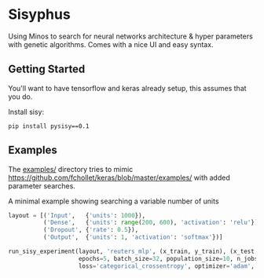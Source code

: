 # Sisyphus


Using Minos to search for neural networks architecture & hyper parameters with genetic algorithms.  Comes with a nice UI and easy syntax.



## Getting Started

You'll want to have tensorflow and keras already setup, this assumes that you do.

Install sisy:
```
pip install pysisy==0.1
```

## Examples

The  [examples/](https://github.com/qorrect/sisy/examples/) directory tries to mimic https://github.com/fchollet/keras/blob/master/examples/ with added parameter searches.

A minimal example showing searching a variable number of units

```python
layout = [('Input',   {'units': 1000}),
          ('Dense',   {'units': range(200, 600), 'activation': 'relu'}),
          ('Dropout', {'rate': 0.5}),
          ('Output',  {'units': 1, 'activation': 'softmax'})]

run_sisy_experiment(layout, 'reuters_mlp', (x_train, y_train), (x_test, y_test),
                    epochs=5, batch_size=32, population_size=10, n_jobs=8,
                    loss='categorical_crossentropy', optimizer='adam', metric='acc', shuffle=False)

```